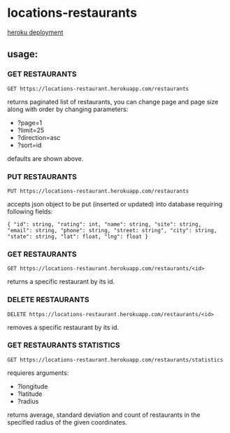 # locations-restaurants

[heroku deployment](https://locations-restaurant.herokuapp.com/restaurants)


## usage:

### GET RESTAURANTS

`GET https://locations-restaurant.herokuapp.com/restaurants`

returns paginated list of restaurants, you can change page and page size along with order by changing parameters:

- ?page=1
- ?limit=25
- ?direction=asc
- ?sort=id

defaults are shown above.

### PUT RESTAURANTS

`PUT https://locations-restaurant.herokuapp.com/restaurants`

accepts json object to be put (inserted or updated) into database requiring following fields:

`{
    "id": string,
    "rating": int,
    "name": string,
    "site": string,
    "email": string,
    "phone": string,
    "street: string",
    "city": string,
    "state": string,
    "lat": float,
    "lng": float
}`

### GET RESTAURANTS <ID>

`GET https://locations-restaurant.herokuapp.com/restaurants/<id>`

returns a specific restaurant by its id.

### DELETE RESTAURANTS <ID>

`DELETE https://locations-restaurant.herokuapp.com/restaurants/<id>`

removes a specific restaurant by its id.


### GET RESTAURANTS STATISTICS

`GET https://locations-restaurant.herokuapp.com/restaurants/statistics`

requieres arguments:

- ?longitude
- ?latitude
- ?radius

returns average, standard deviation and count of restaurants in the specified radius of the given coordinates.
